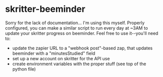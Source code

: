 skritter-beeminder
==================

Sorry for the lack of documentation... I'm using this myself. 
Properly configured, you can make a similar script to run every day at ~3AM to update your skritter progress on beeminder.
Feel free to use it--you'll need to: 

* update the zapier URL to a "webhook post"-based zap, that updates beeminder with a "minutesStudied" field
* set up a new account on skritter for the API use
* create environment variables with the proper stuff (see top of the python file)
